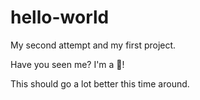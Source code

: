 # hello-world
My second attempt and my first project. 

Have you seen me? I'm a 🐐!

This should go a lot better this time around. 
